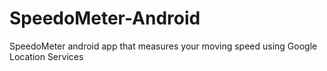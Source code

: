 # SpeedoMeter-Android
SpeedoMeter android app that measures your moving speed using Google Location Services


